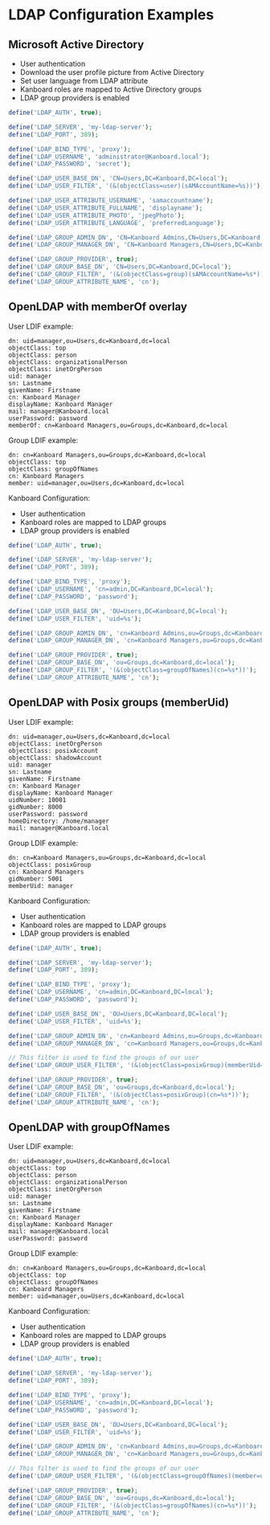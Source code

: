 LDAP Configuration Examples
===========================

Microsoft Active Directory
--------------------------

- User authentication
- Download the user profile picture from Active Directory
- Set user language from LDAP attribute
- Kanboard roles are mapped to Active Directory groups
- LDAP group providers is enabled

```php
define('LDAP_AUTH', true);

define('LDAP_SERVER', 'my-ldap-server');
define('LDAP_PORT', 389);

define('LDAP_BIND_TYPE', 'proxy');
define('LDAP_USERNAME', 'administrator@Kanboard.local');
define('LDAP_PASSWORD', 'secret');

define('LDAP_USER_BASE_DN', 'CN=Users,DC=Kanboard,DC=local');
define('LDAP_USER_FILTER', '(&(objectClass=user)(sAMAccountName=%s))');

define('LDAP_USER_ATTRIBUTE_USERNAME', 'samaccountname');
define('LDAP_USER_ATTRIBUTE_FULLNAME', 'displayname');
define('LDAP_USER_ATTRIBUTE_PHOTO', 'jpegPhoto');
define('LDAP_USER_ATTRIBUTE_LANGUAGE', 'preferredLanguage');

define('LDAP_GROUP_ADMIN_DN', 'CN=Kanboard Admins,CN=Users,DC=Kanboard,DC=local');
define('LDAP_GROUP_MANAGER_DN', 'CN=Kanboard Managers,CN=Users,DC=Kanboard,DC=local');

define('LDAP_GROUP_PROVIDER', true);
define('LDAP_GROUP_BASE_DN', 'CN=Users,DC=Kanboard,DC=local');
define('LDAP_GROUP_FILTER', '(&(objectClass=group)(sAMAccountName=%s*))');
define('LDAP_GROUP_ATTRIBUTE_NAME', 'cn');
```

OpenLDAP with memberOf overlay
------------------------------

User LDIF example:

```
dn: uid=manager,ou=Users,dc=Kanboard,dc=local
objectClass: top
objectClass: person
objectClass: organizationalPerson
objectClass: inetOrgPerson
uid: manager
sn: Lastname
givenName: Firstname
cn: Kanboard Manager
displayName: Kanboard Manager
mail: manager@Kanboard.local
userPassword: password
memberOf: cn=Kanboard Managers,ou=Groups,dc=Kanboard,dc=local
```

Group LDIF example:

```
dn: cn=Kanboard Managers,ou=Groups,dc=Kanboard,dc=local
objectClass: top
objectClass: groupOfNames
cn: Kanboard Managers
member: uid=manager,ou=Users,dc=Kanboard,dc=local
```

Kanboard Configuration:

- User authentication
- Kanboard roles are mapped to LDAP groups
- LDAP group providers is enabled

```php
define('LDAP_AUTH', true);

define('LDAP_SERVER', 'my-ldap-server');
define('LDAP_PORT', 389);

define('LDAP_BIND_TYPE', 'proxy');
define('LDAP_USERNAME', 'cn=admin,DC=Kanboard,DC=local');
define('LDAP_PASSWORD', 'password');

define('LDAP_USER_BASE_DN', 'OU=Users,DC=Kanboard,DC=local');
define('LDAP_USER_FILTER', 'uid=%s');

define('LDAP_GROUP_ADMIN_DN', 'cn=Kanboard Admins,ou=Groups,dc=Kanboard,dc=local');
define('LDAP_GROUP_MANAGER_DN', 'cn=Kanboard Managers,ou=Groups,dc=Kanboard,dc=local');

define('LDAP_GROUP_PROVIDER', true);
define('LDAP_GROUP_BASE_DN', 'ou=Groups,dc=Kanboard,dc=local');
define('LDAP_GROUP_FILTER', '(&(objectClass=groupOfNames)(cn=%s*))');
define('LDAP_GROUP_ATTRIBUTE_NAME', 'cn');
```

OpenLDAP with Posix groups (memberUid)
--------------------------------------

User LDIF example:

```
dn: uid=manager,ou=Users,dc=Kanboard,dc=local
objectClass: inetOrgPerson
objectClass: posixAccount
objectClass: shadowAccount
uid: manager
sn: Lastname
givenName: Firstname
cn: Kanboard Manager
displayName: Kanboard Manager
uidNumber: 10001
gidNumber: 8000
userPassword: password
homeDirectory: /home/manager
mail: manager@Kanboard.local
```

Group LDIF example:

```
dn: cn=Kanboard Managers,ou=Groups,dc=Kanboard,dc=local
objectClass: posixGroup
cn: Kanboard Managers
gidNumber: 5001
memberUid: manager
```

Kanboard Configuration:

- User authentication
- Kanboard roles are mapped to LDAP groups
- LDAP group providers is enabled

```php
define('LDAP_AUTH', true);

define('LDAP_SERVER', 'my-ldap-server');
define('LDAP_PORT', 389);

define('LDAP_BIND_TYPE', 'proxy');
define('LDAP_USERNAME', 'cn=admin,DC=Kanboard,DC=local');
define('LDAP_PASSWORD', 'password');

define('LDAP_USER_BASE_DN', 'OU=Users,DC=Kanboard,DC=local');
define('LDAP_USER_FILTER', 'uid=%s');

define('LDAP_GROUP_ADMIN_DN', 'cn=Kanboard Admins,ou=Groups,dc=Kanboard,dc=local');
define('LDAP_GROUP_MANAGER_DN', 'cn=Kanboard Managers,ou=Groups,dc=Kanboard,dc=local');

// This filter is used to find the groups of our user
define('LDAP_GROUP_USER_FILTER', '(&(objectClass=posixGroup)(memberUid=%s))');

define('LDAP_GROUP_PROVIDER', true);
define('LDAP_GROUP_BASE_DN', 'ou=Groups,dc=Kanboard,dc=local');
define('LDAP_GROUP_FILTER', '(&(objectClass=posixGroup)(cn=%s*))');
define('LDAP_GROUP_ATTRIBUTE_NAME', 'cn');
```

OpenLDAP with groupOfNames
--------------------------

User LDIF example:

```
dn: uid=manager,ou=Users,dc=Kanboard,dc=local
objectClass: top
objectClass: person
objectClass: organizationalPerson
objectClass: inetOrgPerson
uid: manager
sn: Lastname
givenName: Firstname
cn: Kanboard Manager
displayName: Kanboard Manager
mail: manager@Kanboard.local
userPassword: password
```

Group LDIF example:

```
dn: cn=Kanboard Managers,ou=Groups,dc=Kanboard,dc=local
objectClass: top
objectClass: groupOfNames
cn: Kanboard Managers
member: uid=manager,ou=Users,dc=Kanboard,dc=local
```

Kanboard Configuration:

- User authentication
- Kanboard roles are mapped to LDAP groups
- LDAP group providers is enabled

```php
define('LDAP_AUTH', true);

define('LDAP_SERVER', 'my-ldap-server');
define('LDAP_PORT', 389);

define('LDAP_BIND_TYPE', 'proxy');
define('LDAP_USERNAME', 'cn=admin,DC=Kanboard,DC=local');
define('LDAP_PASSWORD', 'password');

define('LDAP_USER_BASE_DN', 'OU=Users,DC=Kanboard,DC=local');
define('LDAP_USER_FILTER', 'uid=%s');

define('LDAP_GROUP_ADMIN_DN', 'cn=Kanboard Admins,ou=Groups,dc=Kanboard,dc=local');
define('LDAP_GROUP_MANAGER_DN', 'cn=Kanboard Managers,ou=Groups,dc=Kanboard,dc=local');

// This filter is used to find the groups of our user
define('LDAP_GROUP_USER_FILTER', '(&(objectClass=groupOfNames)(member=uid=%s,ou=Users,dc=Kanboard,dc=local))');

define('LDAP_GROUP_PROVIDER', true);
define('LDAP_GROUP_BASE_DN', 'ou=Groups,dc=Kanboard,dc=local');
define('LDAP_GROUP_FILTER', '(&(objectClass=groupOfNames)(cn=%s*))');
define('LDAP_GROUP_ATTRIBUTE_NAME', 'cn');
```
